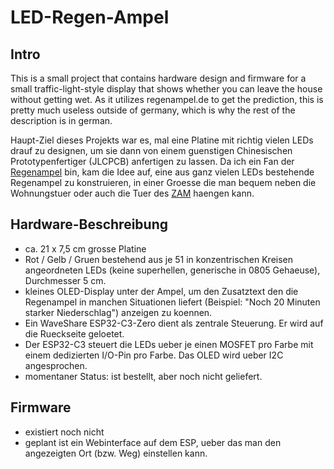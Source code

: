 
# LED-Regen-Ampel

## Intro

This is a small project that contains hardware design and
firmware for a small traffic-light-style display that shows
whether you can leave the house without getting wet. As it
utilizes regenampel.de to get the prediction, this is pretty
much useless outside of germany, which is why the rest of
the description is in german.

Haupt-Ziel dieses Projekts war es, mal eine Platine mit
richtig vielen LEDs drauf zu designen, um sie dann von einem
guenstigen Chinesischen Prototypenfertiger (JLCPCB) anfertigen
zu lassen.
Da ich ein Fan der [Regenampel](https://regenampel.de)
bin, kam die Idee auf, eine aus ganz vielen LEDs bestehende
Regenampel zu konstruieren, in einer Groesse die man bequem
neben die Wohnungstuer oder auch die Tuer des [ZAM](https://zam.haus)
haengen kann.


## Hardware-Beschreibung

* ca. 21 x 7,5 cm grosse Platine
* Rot / Gelb / Gruen bestehend aus je 51 in konzentrischen Kreisen
  angeordneten LEDs (keine superhellen, generische in 0805 Gehaeuse),
  Durchmesser 5 cm.
* kleines OLED-Display unter der Ampel, um den Zusatztext den die
  Regenampel in manchen Situationen liefert (Beispiel: "Noch 20 Minuten
  starker Niederschlag") anzeigen zu koennen.
* Ein WaveShare ESP32-C3-Zero dient als zentrale Steuerung. Er wird
  auf die Rueckseite geloetet.
* Der ESP32-C3 steuert die LEDs ueber je einen MOSFET pro Farbe
  mit einem dedizierten I/O-Pin pro Farbe. Das OLED wird ueber I2C
  angesprochen.
* momentaner Status: ist bestellt, aber noch nicht geliefert.


## Firmware

* existiert noch nicht
* geplant ist ein Webinterface auf dem ESP, ueber das man den
  angezeigten Ort (bzw. Weg) einstellen kann.


